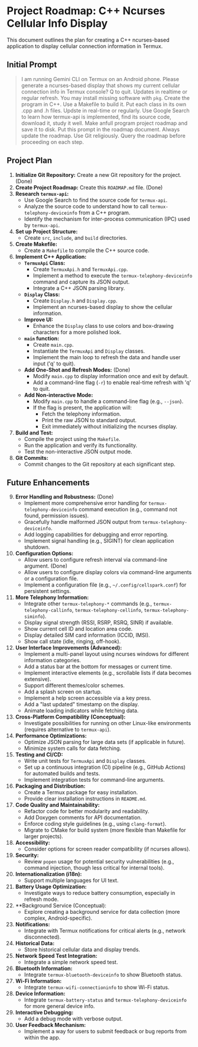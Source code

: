 # Project Roadmap: C++ Ncurses Cellular Info Display

This document outlines the plan for creating a C++ ncurses-based application to display cellular connection information in Termux.

## Initial Prompt

> I am running Gemini CLI on Termux on an Android phone. Please generate a ncurses-based display that shows my current cellular connection info in Termux console? Q to quit. Updates in realtime or regular refresh. You may install missing software with `pkg`. Create the program in C++. Use a Makefile to build it. Put each class in its own .cpp and .h files. Updste in real-time or regularly. Use Google Search to learn how termux-api is implemented, find its source code, download it, study it well. Make anfull program project roadmap and save it to disk. Put this prompt in the roadmap document. Always update the roadmap. Use Git religiously. Query the roadmap before proceeding on each step.

## Project Plan

1.  **Initialize Git Repository:** Create a new Git repository for the project. (Done)
2.  **Create Project Roadmap:** Create this `ROADMAP.md` file. (Done)
3.  **Research `termux-api`:**
    *   Use Google Search to find the source code for `termux-api`.
    *   Analyze the source code to understand how to call `termux-telephony-deviceinfo` from a C++ program.
    *   Identify the mechanism for inter-process communication (IPC) used by `termux-api`.
4.  **Set up Project Structure:**
    *   Create `src`, `include`, and `build` directories.
5.  **Create Makefile:**
    *   Create a `Makefile` to compile the C++ source code.
6.  **Implement C++ Application:**
    *   **`TermuxApi` Class:**
        *   Create `TermuxApi.h` and `TermuxApi.cpp`.
        *   Implement a method to execute the `termux-telephony-deviceinfo` command and capture its JSON output.
        *   Integrate a C++ JSON parsing library.
    *   **`Display` Class:**
        *   Create `Display.h` and `Display.cpp`.
        *   Implement an ncurses-based display to show the cellular information.
    *   **Improve UI:**
        *   Enhance the `Display` class to use colors and box-drawing characters for a more polished look.
    *   **`main` function:**
        *   Create `main.cpp`.
        *   Instantiate the `TermuxApi` and `Display` classes.
        *   Implement the main loop to refresh the data and handle user input ('q' to quit).
    *   **Add One-Shot and Refresh Modes:** (Done)
        *   Modify `main.cpp` to display information once and exit by default.
        *   Add a command-line flag (`-r`) to enable real-time refresh with 'q' to quit.
    *   **Add Non-interactive Mode:**
        *   Modify `main.cpp` to handle a command-line flag (e.g., `--json`).
        *   If the flag is present, the application will:
            *   Fetch the telephony information.
            *   Print the raw JSON to standard output.
            *   Exit immediately without initializing the ncurses display.
7.  **Build and Test:**
    *   Compile the project using the `Makefile`.
    *   Run the application and verify its functionality.
    *   Test the non-interactive JSON output mode.
8.  **Git Commits:**
    *   Commit changes to the Git repository at each significant step.

## Future Enhancements

9.  **Error Handling and Robustness:** (Done)
    *   Implement more comprehensive error handling for `termux-telephony-deviceinfo` command execution (e.g., command not found, permission issues).
    *   Gracefully handle malformed JSON output from `termux-telephony-deviceinfo`.
    *   Add logging capabilities for debugging and error reporting.
    *   Implement signal handling (e.g., SIGINT) for clean application shutdown.
10. **Configuration Options:**
    *   Allow users to configure refresh interval via command-line argument. (Done)
    *   Allow users to configure display colors via command-line arguments or a configuration file.
    *   Implement a configuration file (e.g., `~/.config/cellspark.conf`) for persistent settings.
11. **More Telephony Information:**
    *   Integrate other `termux-telephony-*` commands (e.g., `termux-telephony-callinfo`, `termux-telephony-cellinfo`, `termux-telephony-siminfo`).
    *   Display signal strength (RSSI, RSRP, RSRQ, SINR) if available.
    *   Show current cell ID and location area code.
    *   Display detailed SIM card information (ICCID, IMSI).
    *   Show call state (idle, ringing, off-hook).
12. **User Interface Improvements (Advanced):**
    *   Implement a multi-panel layout using ncurses windows for different information categories.
    *   Add a status bar at the bottom for messages or current time.
    *   Implement interactive elements (e.g., scrollable lists if data becomes extensive).
    *   Support different themes/color schemes.
    *   Add a splash screen on startup.
    *   Implement a help screen accessible via a key press.
    *   Add a "last updated" timestamp on the display.
    *   Animate loading indicators while fetching data.
13. **Cross-Platform Compatibility (Conceptual):**
    *   Investigate possibilities for running on other Linux-like environments (requires alternative to `termux-api`).
14. **Performance Optimizations:**
    *   Optimize JSON parsing for large data sets (if applicable in future).
    *   Minimize system calls for data fetching.
15. **Testing and CI/CD:**
    *   Write unit tests for `TermuxApi` and `Display` classes.
    *   Set up a continuous integration (CI) pipeline (e.g., GitHub Actions) for automated builds and tests.
    *   Implement integration tests for command-line arguments.
16. **Packaging and Distribution:**
    *   Create a Termux package for easy installation.
    *   Provide clear installation instructions in `README.md`.
17. **Code Quality and Maintainability:**
    *   Refactor code for better modularity and readability.
    *   Add Doxygen comments for API documentation.
    *   Enforce coding style guidelines (e.g., using `clang-format`).
    *   Migrate to CMake for build system (more flexible than Makefile for larger projects).
18. **Accessibility:**
    *   Consider options for screen reader compatibility (if ncurses allows).
19. **Security:**
    *   Review `popen` usage for potential security vulnerabilities (e.g., command injection, though less critical for internal tools).
20. **Internationalization (i18n):**
    *   Support multiple languages for UI text.
21. **Battery Usage Optimization:**
    *   Investigate ways to reduce battery consumption, especially in refresh mode.
22. **Background Service (Conceptual):
    *   Explore creating a background service for data collection (more complex, Android-specific).
23. **Notifications:**
    *   Integrate with Termux notifications for critical alerts (e.g., network disconnected).
24. **Historical Data:**
    *   Store historical cellular data and display trends.
25. **Network Speed Test Integration:**
    *   Integrate a simple network speed test.
26. **Bluetooth Information:**
    *   Integrate `termux-bluetooth-deviceinfo` to show Bluetooth status.
27. **Wi-Fi Information:**
    *   Integrate `termux-wifi-connectioninfo` to show Wi-Fi status.
28. **Device Information:**
    *   Integrate `termux-battery-status` and `termux-telephony-deviceinfo` for more general device info.
29. **Interactive Debugging:**
    *   Add a debug mode with verbose output.
30. **User Feedback Mechanism:**
    *   Implement a way for users to submit feedback or bug reports from within the app.
